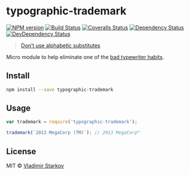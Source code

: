 # typographic-trademark

[![NPM version][npm-image]][npm-url]
[![Build Status][travis-image]][travis-url]
[![Coveralls Status][coveralls-image]][coveralls-url]
[![Dependency Status][depstat-image]][depstat-url]
[![DevDependency Status][depstat-dev-image]][depstat-dev-url]

> [Don’t use alphabetic substitutes][rtfm]

Micro module to help eliminate one of the [bad typewriter habits][habits].


## Install

```sh
npm install --save typographic-trademark
```


## Usage

```js
var trademark = require('typographic-trademark');

trademark(`2013 MegaCorp (TM)`); // 2013 MegaCorp™
```

## License

MIT © [Vladimir Starkov](https://iamstarkov.com/)

[rtfm]: http://practicaltypography.com/trademark-and-copyright-symbols.html
[habits]: http://practicaltypography.com/typewriter-habits.html

[npm-url]: https://npmjs.org/package/typographic-trademark
[npm-image]: http://img.shields.io/npm/v/typographic-trademark.svg

[travis-url]: https://travis-ci.org/iamstarkov/typographic-trademark
[travis-image]: http://img.shields.io/travis/iamstarkov/typographic-trademark.svg

[coveralls-url]: https://coveralls.io/r/iamstarkov/typographic-trademark
[coveralls-image]: http://img.shields.io/coveralls/iamstarkov/typographic-trademark.svg

[depstat-url]: https://david-dm.org/iamstarkov/typographic-trademark
[depstat-image]: https://david-dm.org/iamstarkov/typographic-trademark.svg

[depstat-dev-url]: https://david-dm.org/iamstarkov/typographic-trademark
[depstat-dev-image]: https://david-dm.org/iamstarkov/typographic-trademark/dev-status.svg
